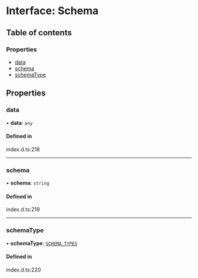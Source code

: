 # Interface: Schema

## Table of contents

### Properties

- [data](Schema.md#data)
- [schema](Schema.md#schema)
- [schemaType](Schema.md#schematype)

## Properties

### data

• **data**: `any`

#### Defined in

index.d.ts:218

___

### schema

• **schema**: `string`

#### Defined in

index.d.ts:219

___

### schemaType

• **schemaType**: [`SCHEMA_TYPES`](../enums/SCHEMA_TYPES.md)

#### Defined in

index.d.ts:220

